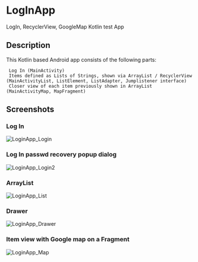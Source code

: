 # LogInApp
LogIn, RecyclerView, GoogleMap Kotlin test App


## Description
This Kotlin based Android app consists of the following parts:

     Log In (MainActivity)
     Items defined as Lists of Strings, shown via ArrayList / RecyclerView (MainActivityList, ListElement, ListAdapter, Jumplistener interface)
     Closer view of each item previously shown in ArrayList (MainActivityMap, MapFragment)
     

## Screenshots

### Log In

![LoginApp_Login](https://user-images.githubusercontent.com/46427497/171608473-a2733089-e2ba-4231-aab0-4cc9a12575f3.png)

### Log In passwd recovery popup dialog

![LoginApp_Login2](https://user-images.githubusercontent.com/46427497/171610861-804661d1-955f-424a-87b3-909c973f0ee1.png)

### ArrayList 

![LoginApp_List](https://user-images.githubusercontent.com/46427497/171611158-2d11a98f-82c6-4cfb-a9e0-4784627e9589.png)

### Drawer

![LoginApp_Drawer](https://user-images.githubusercontent.com/46427497/171611236-e82f9b8c-0148-49c5-8614-7de358a3c597.png)

### Item view with Google map on a Fragment

![LoginApp_Map](https://user-images.githubusercontent.com/46427497/171611391-4f4fa0e3-8909-4c70-8376-f140b3e4548c.png)






